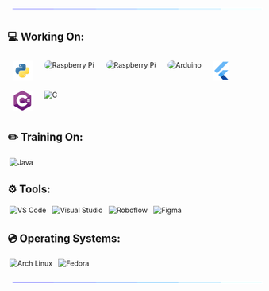 
<img src="https://raw.githubusercontent.com/Ayhuuu/Ayhuuu/main/img/a.gif"   style="vertical-align:top; margin:10px">

 ## 💻 **Working On:**
<p>
<img src="https://raw.githubusercontent.com/github/explore/80688e429a7d4ef2fca1e82350fe8e3517d3494d/topics/python/python.png" title="Python" height="40" style="vertical-align:top; margin:10px">

  
 <img src="https://seeklogo.com/images/R/raspberry-pi-logo-8240ABBDFE-seeklogo.com.png" title="Raspberry Pi" height="40" style="vertical-align:top; margin:10px; border-radius: 100px;">
 
 <img src="https://upload.wikimedia.org/wikipedia/commons/thumb/9/99/Unofficial_JavaScript_logo_2.svg/1200px-Unofficial_JavaScript_logo_2.svg.png" title="Raspberry Pi" height="40" style="vertical-align:top; margin:10px; border-radius: 100px;">
 
 <img src="https://cdn.cdnlogo.com/logos/a/17/arduino.svg" title="Arduino" height="40" style="vertical-align:top; margin:10px; border-radius: 100px;">

 
<img src="https://raw.githubusercontent.com/dnfield/flutter_svg/7d374d7107561cbd906d7c0ca26fef02cc01e7c8/example/assets/flutter_logo.svg" title="Flutter" height="40" style="vertical-align:top; margin:10px">
  
  <img src="https://raw.githubusercontent.com/reveri-r/icons/56b0a6919052cc08ffb899c91b3a1da6cca44773/c--4.svg" title="C#" height="40" style="vertical-align:top; margin:10px">
  
  <img src="https://upload.wikimedia.org/wikipedia/commons/thumb/1/18/C_Programming_Language.svg/1200px-C_Programming_Language.svg.png" title="C" height="40" style="vertical-align:top; margin:10px">
 

 
</p>

 ## ✏️ **Training On:**
<p>
  <img src="https://trendblog.net/wp-content/uploads/2022/02/Black-Java-Wallpaper-HD.png" title="Java" height="40" style="vertical-align:top; margin:4px">
  

</p>


## ⚙️ **Tools:**
<p>
  <img src="https://res.cloudinary.com/practicaldev/image/fetch/s--MChN-7fP--/c_imagga_scale,f_auto,fl_progressive,h_900,q_auto,w_1600/https://dev-to-uploads.s3.amazonaws.com/i/bcbl1qw0mg1uh1rftxrp.PNG" title="VS Code" height="40" style="vertical-align:top; margin:4px">
  
   <img src="https://venturebeat.com/wp-content/uploads/2019/11/visual-studio-logo.jpeg?w=1200&strip=all" title="Visual Studio" height="40" style="vertical-align:top; margin:4px">
 
 <img src="https://assets.website-files.com/5f6bc60e665f54545a1e52a5/613f691a75c36d203344223d_open-graph.png" title="Roboflow" height="40" style="vertical-align:top; margin:4px">
  <img src="https://149611589.v2.pressablecdn.com/wp-content/uploads/2018/11/Screen-Shot-2018-11-19-at-8.43.27-PM.png" title="Figma" height="40" style="vertical-align:top; margin:4px">
</p>


</p>

 ## 💿 **Operating Systems:**
<p>
  <img src="https://encrypted-tbn0.gstatic.com/images?q=tbn:ANd9GcRgPyPaqIjZeqbqqUmZr4L8kzILkKKIgg8jzUTCR6vS_-4f4uJMyDE3Ng4xHJWu3IBRVkA&usqp=CAU" title="Arch Linux" height="40" style="vertical-align:top; margin:4px">
    <img src="https://i.pinimg.com/originals/d0/ef/8c/d0ef8cbb11f046406bdd7c18a71dd679.jpg" title="Fedora" height="40" style="vertical-align:top; margin:4px">

</p>
<img src="https://raw.githubusercontent.com/Ayhuuu/Ayhuuu/main/img/a.gif"   style="vertical-align:top; margin:10px">
